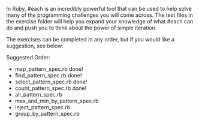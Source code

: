 In Ruby, #each is an incredibly powerful tool that can be used to help solve many of the programming challenges you will come across.  The test files in the exercise folder will help you expand your knowledge of what #each can do and push you to think about the power of simple iteration.

The exercises can be completed in any order, but if you would like a suggestion, see below:

Suggested Order:

* map_pattern_spec.rb done!
* find_pattern_spec.rb done!
* select_pattern_spec.rb done!
* count_pattern_spec.rb done!
* all_pattern_spec.rb
* max_and_min_by_pattern_spec.rb
* inject_pattern_spec.rb
* group_by_pattern_spec.rb
